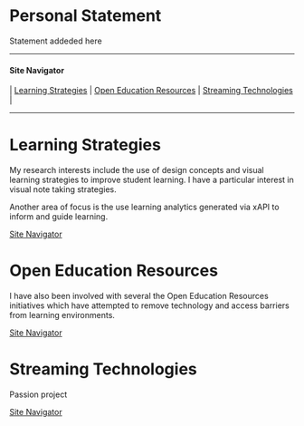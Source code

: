 <style>
table, td, th {
   border: none!important;
}
</style>

# Personal Statement

Statement addeded here

---

#### Site Navigator

| [Learning Strategies](#learning-strategies) | [Open Education Resources](#open-education-resources) | [Streaming Technologies](#streaming-technologies) |

--- 

# Learning Strategies

My research interests include the use of design concepts and visual learning strategies to improve student learning.  I have a particular interest in  visual note taking strategies.  

Another area of focus is the use learning analytics generated via xAPI to inform and guide learning.   

[Site Navigator](#site-navigator)

# Open Education Resources

I have also been involved with several the Open Education Resources initiatives which have attempted to remove technology and access barriers from learning environments. 


[Site Navigator](#site-navigator)

# Streaming Technologies

Passion project

[Site Navigator](#site-navigator)
